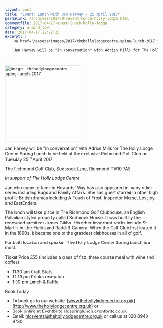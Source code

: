 ```yaml
---
layout: post
title: "Event: Lunch with Jan Harvey - 25 April 2017"
permalink: /archives/2017/04/event-lunch-holly-lodge.html
commentfile: 2017-04-17-event-lunch-holly-lodge
category: around_town
date: 2017-04-17 12:22:15
excerpt: |
    <a href="/assets/images/2017/thehollylodgecentre-sping-lunch-2017.jpg" title="Click for a larger image"><img src="/assets/images/2017/thehollylodgecentre-sping-lunch-2017-thumb.jpg" width="150" alt="Image - thehollylodgecentre-sping-lunch-2017"  class="photo right"/></a>

    Jan Harvey will be "in conversation" with Adrian Mills for The Holly Lodge Centre Spring Lunch to be held at the exclusive Richmond Golf Club on Tuesday, 25 April 2017 in support of The Holly Lodge Centre.

---
```


<a href="/assets/images/2017/thehollylodgecentre-sping-lunch-2017.jpg" title="Click for a larger image"><img src="/assets/images/2017/thehollylodgecentre-sping-lunch-2017-thumb.jpg" width="250" alt="Image - thehollylodgecentre-sping-lunch-2017"  class="photo right"/></a>

Jan Harvey will be "in conversation" with Adrian Mills for The Holly Lodge Centre Spring Lunch to be held at the exclusive Richmond Golf Club on Tuesday 25<sup>th</sup> April 2017

The Richmond Golf Club, Sudbrook Lane, Richmond TW10 7AS

*In support of The Holly Lodge Centre*

Jan who came to fame in Howards' Way has also appeared in many other series including Bugs and Family Affairs. She has guest starred in other high profile British dramas including A Touch of Frost, Inspector Morse, Lovejoy and EastEnders.

The lunch will take place in The Richmond Golf Clubhouse, an English Palladian styled property called Sudbrook House. It was built by the renowned architect James Gibbs. His other important works include St Martin-in-the-Fields and Radcliff Camera. When the Golf Club first leased it in the 1890s, it became one of the grandest clubhouses in all of golf.

For both location and speaker, The Holly Lodge Centre Spring Lunch is a must.

Ticket Price £55 (includes a glass of fizz, three course meal with wine and coffee)

-   11:30 am Craft Stalls
-   12:15 pm Drinks reception
-   1:00 pm Lunch & Raffle

Book Today

-   To book go to our website: [www.thehollylodgecentre.org.uk](http://www.thehollylodgecentre.org.uk) or
-   Book online at Eventbrite [hlcspringlunch.eventbrite.co.uk](https://hlcspringlunch.eventbrite.co.uk/)
-   Email: <hlcevents@thehollylodgecentre.org.uk> or call us at 020 8940 8730
